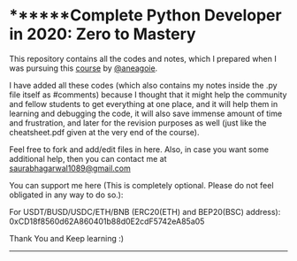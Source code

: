# ************************Complete Python Developer in 2020: Zero to Mastery******************

This repository contains all the codes and notes, which I prepared when I was pursuing this [course](https://www.udemy.com/share/101URkAkIZdlpbR3w=/) by [@aneagoie](https://github.com/aneagoie).

I have added all these codes (which also contains my notes inside the .py file itself as #comments) because I thought that it might help the community and fellow students to get everything at one place, and it will help them in learning and debugging the code, it will also save immense amount of time and frustration, and later for the revision purposes as well (just like the cheatsheet.pdf given at the very end of the course).

Feel free to fork and add/edit files in here. Also, in case you want some additional help, then you can contact me at saurabhagarwal1089@gmail.com

You can support me here (This is completely optional. Please do not feel obligated in any way to do so.):

For USDT/BUSD/USDC/ETH/BNB (ERC20(ETH) and BEP20(BSC) address): 0xCD18f8560d62A860401b88d0E2cdF5742eA85a05

Thank You and Keep learning :)
***************************************************
